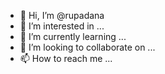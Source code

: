 - 👋 Hi, I’m @rupadana
- 👀 I’m interested in ...
- 🌱 I’m currently learning ...
- 💞️ I’m looking to collaborate on ...
- 📫 How to reach me ...

<!---
rupadana/rupadana is a ✨ special ✨ repository because its `README.md` (this file) appears on your GitHub profile.
You can click the Preview link to take a look at your changes.
--->
